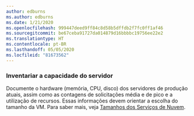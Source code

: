 ```yaml
---
author: edburns
ms.author: edburns
ms.date: 1/21/2020
ms.openlocfilehash: 999447deed9ff84c8d58b5dffdb2f7fc0ff1af46
ms.sourcegitcommit: be67ceba91727da014879d16bbbbc19756ee22e2
ms.translationtype: HT
ms.contentlocale: pt-BR
ms.lasthandoff: 05/05/2020
ms.locfileid: "81673562"
---
```

### <a name="inventory-server-capacity"></a>Inventariar a capacidade do servidor

Documente o hardware (memória, CPU, disco) dos servidores de produção atuais, assim como as contagens de solicitações média e de pico e a utilização de recursos. Essas informações devem orientar a escolha do tamanho da VM. Para saber mais, veja [Tamanhos dos Serviços de Nuvem](/azure/cloud-services/cloud-services-sizes-specs).
